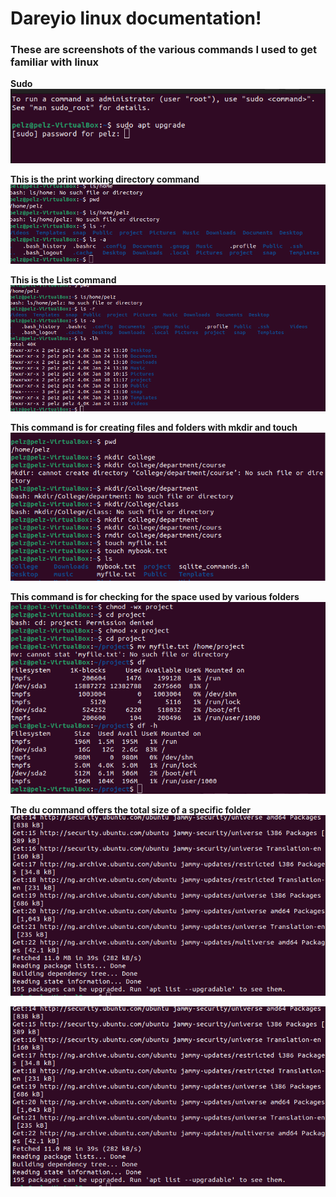 # Dareyio linux documentation!
### These are screenshots of the various commands I used to get familiar with linux


**Sudo**
![sudo](./img/1_Sudo.png)

**This is the print working directory command**
![Pwd](./img/2_Pwd.png)

**This is the List command**
![Space1](./img/3_S.png)

**This command is for creating files and folders with mkdir and touch**
![Mkdir](./img/4_Mkdir.png)

**This command is for checking for the space used by various folders**
![Size](./img/5_size.png)


**The du command offers the total size of a specific folder**
![du](./img/6_du.png)

![du](./img/6_du.png)
